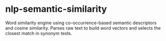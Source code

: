 # nlp-semantic-similarity
Word similarity engine using co-occurrence-based semantic descriptors and cosine similarity. Parses raw text to build word vectors and selects the closest match in synonym tests.
